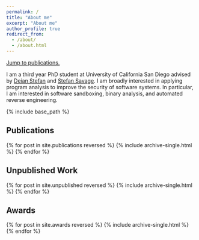 ```yaml
---
permalink: /
title: "About me"
excerpt: "About me"
author_profile: true
redirect_from: 
  - /about/
  - /about.html
---
```


<a href="#publications">Jump to publications.</a>

I am a third year PhD student at University of California San Diego advised by <a href="https://cseweb.ucsd.edu//~dstefan/">Deian Stefan</a>
 and <a href="https://cseweb.ucsd.edu/~savage/"> Stefan Savage</a>. I am broadly interested in applying program analysis to improve the security of software systems. In particular, I am interested in software sandboxing, binary analysis, and automated reverse engineering.

{% include base_path %}



<a id="publications"></a> 
<h2>Publications</h2> 

{% for post in site.publications reversed %}
  {% include archive-single.html %}
{% endfor %}



<a id="unpublished"></a> 
<h2>Unpublished Work</h2>

{% for post in site.unpublished reversed %}
  {% include archive-single.html %}
{% endfor %}



<a id="awards"></a> 
<h2>Awards</h2>

{% for post in site.awards reversed %}
  {% include archive-single.html %}
{% endfor %}



